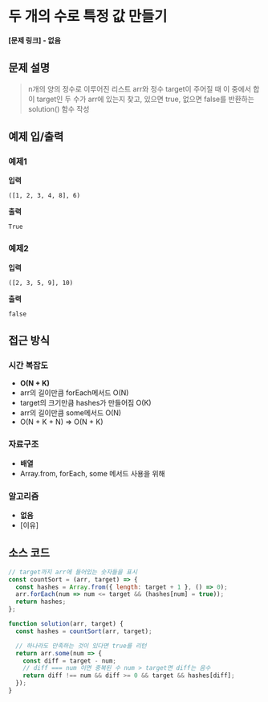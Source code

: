 # 두 개의 수로 특정 값 만들기

**[문제 링크] - 없음**

## 문제 설명

> n개의 양의 정수로 이루어진 리스트 arr와 정수 target이 주어질 때 이 중에서 합이 target인 두 수가 arr에 있는지 찾고, 있으면 true, 없으면 false를 반환하는 solution() 함수 작성

## 예제 입/출력

### 예제1

**입력**

```
([1, 2, 3, 4, 8], 6)
```

**출력**

```
True
```

### 예제2

**입력**

```
([2, 3, 5, 9], 10)
```

**출력**

```
false
```

## 접근 방식

### 시간 복잡도

- **O(N + K)**
- arr의 길이만큼 forEach메서드 O(N)
- target의 크기만큼 hashes가 만들어짐 O(K)
- arr의 길이만큼 some메서드 O(N)
- O(N + K + N) => O(N + K)

### 자료구조

- **배열**
- Array.from, forEach, some 메서드 사용을 위해

### 알고리즘

- **없음**
- [이유]

## 소스 코드

```javascript
// target까지 arr에 들어있는 숫자들을 표시
const countSort = (arr, target) => {
  const hashes = Array.from({ length: target + 1 }, () => 0);
  arr.forEach(num => num <= target && (hashes[num] = true));
  return hashes;
};

function solution(arr, target) {
  const hashes = countSort(arr, target);

  // 하나라도 만족하는 것이 있다면 true를 리턴
  return arr.some(num => {
    const diff = target - num;
    // diff === num 이면 중복된 수 num > target면 diff는 음수
    return diff !== num && diff >= 0 && target && hashes[diff];
  });
}
```

